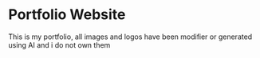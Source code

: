 # Portfolio Website

This is my portfolio, all images and logos have been modifier or generated using AI and i do not own them

